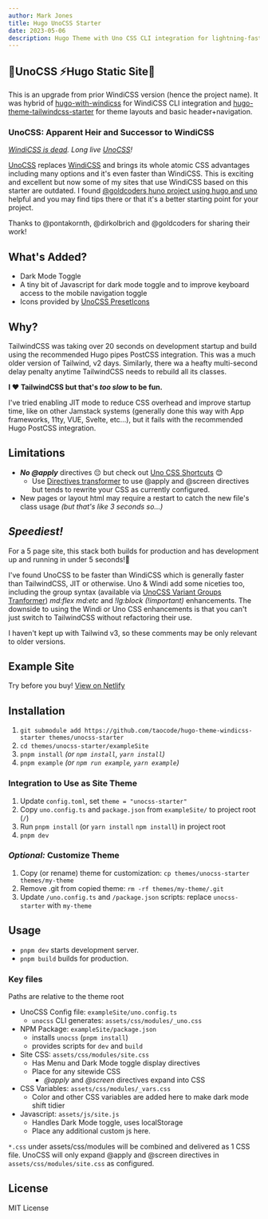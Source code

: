 ```yaml
---
author: Mark Jones
title: Hugo UnoCSS Starter
date: 2023-05-06
description: Hugo Theme with Uno CSS CLI integration for lightning-fast builds.
---
```


## 🌠UnoCSS ⚡Hugo Static Site💨

This is an upgrade from prior WindiCSS version (hence the project name). It was hybrid of [hugo-with-windicss](https://github.com/pontakornth/hugo-with-windicss) for WindiCSS CLI integration and [hugo-theme-tailwindcss-starter](https://github.com/dirkolbrich/hugo-theme-tailwindcss-starter) for theme layouts and basic header+navigation.

### UnoCSS: Apparent Heir and Successor to WindiCSS 

*[WindiCSS is dead](https://windicss.org/posts/sunsetting.html). Long live [UnoCSS](https://unocss.dev/)!*

[UnoCSS](https://unocss.dev/) replaces [WindiCSS](https://windicss.org/) and brings its whole atomic CSS advantages including many options and it's even faster than WindiCSS. This is exciting and excellent but now some of my sites that use WindiCSS based on this starter are outdated. I found [@goldcoders huno project using hugo and uno](https://github.com/goldcoders/huno) helpful and you may find tips there or that it's a better starting point for your project.

Thanks to @pontakornth, @dirkolbrich and @goldcoders for sharing their work!

## What's Added?

- Dark Mode Toggle
- A tiny bit of Javascript for dark mode toggle and to improve keyboard access to the mobile navigation toggle
- Icons provided by [UnoCSS PresetIcons](https://unocss.dev/presets/icons)

## Why?

TailwindCSS was taking over 20 seconds on development startup and build using the recommended Hugo pipes PostCSS integration. This was a much older version of Tailwind, v2 days. Similarly, there wa a heafty multi-second delay penalty anytime TailwindCSS needs to rebuild all its classes.

**I ❤️ TailwindCSS but that's *too slow* to be fun.**

I've tried enabling JIT mode to reduce CSS overhead and improve startup time, like on other Jamstack systems (generally done this way with App frameworks, 11ty, VUE, Svelte, etc...), but it fails with the recommended Hugo PostCSS integration.

## Limitations

- ***No @apply*** directives 😔 but check out [Uno CSS Shortcuts](https://unocss.dev/config/shortcuts) 😊
  - Use [Directives transformer](https://unocss.dev/transformers/directives) to use @apply and @screen directives but tends to rewrite your CSS as currently configured. 
- New pages or layout html may require a restart to catch the new file's class usage *(but that's like 3 seconds so...)*

## *Speediest!*

For a 5 page site, this stack both builds for production and has development up and running in under 5 seconds!💨

I've found UnoCSS to be faster than WindiCSS which is generally faster than TailwindCSS, JIT or otherwise. Uno & Windi add some niceties too, including the group syntax (available via [UnoCSS Variant Groups Tranformer](https://unocss.dev/transformers/variant-group)) *md:flex md:etc* and *!lg:block (!important)* enhancements. The downside to using the Windi or Uno CSS enhancements is that you can't just switch to TailwindCSS without refactoring their use.

I haven't kept up with Tailwind v3, so these comments may be only relevant to older versions.

## Example Site

Try before you buy! [View on Netlify](https://hugo-theme-windicss-starter.netlify.app/)

## Installation

1. `git submodule add https://github.com/taocode/hugo-theme-windicss-starter themes/unocss-starter`
1. `cd themes/unocss-starter/exampleSite`
1. `pnpm install` *(or `npm install`, `yarn install`)*
1. `pnpm example` *(or `npm run example`, `yarn example`)*

### Integration to Use as Site Theme

1. Update `config.toml`, set `theme = "unocss-starter"`
1. Copy `uno.config.ts` and `package.json` from `exampleSite/` to project root (`/`)
1. Run `pnpm install` (or `yarn install` `npm install`) in project root
1. `pnpm dev`

### ***Optional:*** Customize Theme

1. Copy (or rename) theme for customization: `cp themes/unocss-starter themes/my-theme`
1. Remove .git from copied theme: `rm -rf themes/my-theme/.git`
1. Update `/uno.config.ts` and `/package.json` scripts: replace `unocss-starter` with `my-theme`

## Usage

- `pnpm dev` starts development server.
- `pnpm build` builds for production.


### Key files

Paths are relative to the theme root

- UnoCSS Config file: `exampleSite/uno.config.ts`
  - `unocss` CLI generates: `assets/css/modules/_uno.css`
- NPM Package: `exampleSite/package.json`
  - installs `unocss` (`pnpm install`)
  - provides scripts for `dev` and `build`
- Site CSS: `assets/css/modules/site.css`
  - Has Menu and Dark Mode toggle display directives
  - Place for any sitewide CSS 
    - *@apply* and *@screen* directives expand into CSS
- CSS Variables: `assets/css/modules/_vars.css`
  - Color and other CSS variables are added here to make dark mode shift tidier
- Javascript: `assets/js/site.js`
  - Handles Dark Mode toggle, uses localStorage
  - Place any additional custom js here.

`*.css` under assets/css/modules will be combined and delivered as 1 CSS file. UnoCSS will only expand @apply and @screen directives in `assets/css/modules/site.css` as configured.

## License

MIT License